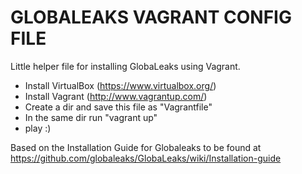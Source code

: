 #   GLOBALEAKS VAGRANT CONFIG FILE

Little helper file for installing GlobaLeaks using Vagrant.

* Install VirtualBox (https://www.virtualbox.org/) 
* Install Vagrant (http://www.vagrantup.com/)
* Create a dir and save this file as "Vagrantfile"
* In the same dir run "vagrant up"
* play :)

Based on the Installation Guide for Globaleaks to be found at https://github.com/globaleaks/GlobaLeaks/wiki/Installation-guide
